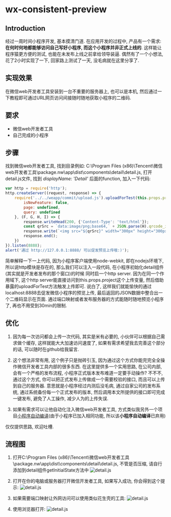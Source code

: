# wx-consistent-preview

## Introduction

经过一周时间小程序开发, 基本摸清门道. 在应用开发的过程中, 产品有一个需求: <b>在何时何地都能够访问自己写好小程序, 而这个小程序并非正式上线的</b>. 这样能让程序猿更方便的测试,
也能在未发布上线之前拿给领导装逼. 偶然有了一个小想法, 花了2小时实现了一下, 回家路上测试了一天, 没毛病就在这里分享了.

## 实现效果
在微信web开发者工具安装到一台不重要的服务器上, 也可以是本机, 然后通过一下教程即可通过URL网页访问间接随时随地获取小程序的二维码.

## 要求
* 微信web开发者工具
* 自己完成的小程序

## 步骤

找到微信web开发者工具, 找到目录例如: C:\Program Files (x86)\Tencent\微信web开发者工具\package.nw\app\dist\components\detail\detail.js,
打开detail.js文件, 找到 <i>displayName: 'Detail'</i> 后面的function, 加入一下代码:

```javascript
var http = require('http');
http.createServer((request, response) => {
    require('../../weapp/commit/upload.js').uploadForTest(this.props.project, {
        isNewFeature: false,
        page: undefined,
        query: undefined
    }, (F, G, H, I) => {
        response.writeHead(200, {'Content-Type': 'text/html'});
        const qrSrc = `data:image/png;base64,` + JSON.parse(H).qrcode_img;
        response.write(`<img src="${qrSrc}" width="300px" height="300px" />`);
        response.end();
    })
}).listen(8888);
alert('通过 http://127.0.0.1:8888/ 可以促发预览上传哦:)');
```
简单解释一下一上代码, 因为小程序客户端使用node-webkit, 即在nodejs环境下, 所以说http模块是存在的, 那么我们可以注入一段代码, 在小程序初始化detail组件(其实就是开发者发布的那个窗口)的时候
同时启一个http server. 因为在同一个作用域下, 这个http server能直接访问到this.props.project这个上传变量, 然后借助暴露的uploadForTest方法触发上传即可.
说白了, 这样我们就能愉快的通过localhost:8888去促发微信小程序的预览上传, 最后返回的JSON数据中整合出一个二维码显示在页面.
通过端口映射或者发布服务器的方式能随时随地预览小程序了, 再也不用受到30min的限制.

## 优化
1. 因为每一次访问都会上传一次代码, 其实是米有必要的, 小伙伴可以根据自己需求做个缓存, 这样就能大大加速访问速度了,
如果有需求希望我去完善这个部分的话, 可以随时在github给我留言.

2. 这个想法非常有用, 这个例子只是抛砖引玉, 因为通过这个方式你能完完全全操作微信开发者工具内部的很多东西. 在这里提供多一个实用思路,
在公司内部, 会有一个严格的发布流程, 小程序正式版本发布难道一定要手动操作? 不不不, 通过这个方式, 你可以把正式发布上传做成一个需要校验的接口, 而且可以上传到自己的服务器.
意思就是小程序经过内测后没毛病, 通过自家公司的发布系统, 通过系统备份每一个正式发布的版本, 然后调用本文所提供的接口即可完成一键发布, 避免了人工操作, 减少人为的上传失误.

3. 如果有需求可以让他自动化注入微信web开发者工具, 方式类似我另外一个项目[小程序自动编译](https://github.com/jf3096/wx-compile-key)(由于小程序已加入相同功能, 所以该<b>小程序自动编译</b>已弃用)

仅仅提供思路, 欢迎吐槽.

## 流程图

1. 打开C:\Program Files (x86)\Tencent\微信web开发者工具\package.nw\app\dist\components\detail\detail.js, 不管是否压缩, 请自行添加到detail组件getInitialState方法中
![detail.js](~git-imgs/1.png)


2. 打开在你的电脑或服务器打开微信开发者工具, 如果写入成功, 你会得到这个提示:
![detail.js](~git-imgs/2.png)


3. 如果需要端口映射让外网访问可以使用类似花生壳的工具:
![detail.js](~git-imgs/3.png)


4. 使用浏览器打开:
![detail.js](~git-imgs/4.png)